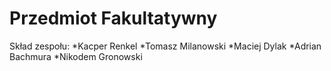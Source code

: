 # Przedmiot Fakultatywny
Skład zespołu:
*Kacper Renkel
*Tomasz Milanowski
*Maciej Dylak
*Adrian Bachmura
*Nikodem Gronowski
